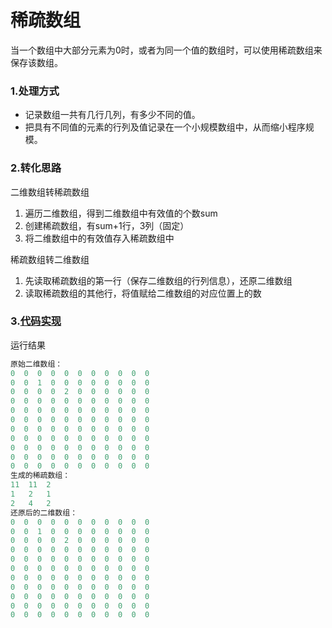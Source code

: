 # 稀疏数组
当一个数组中大部分元素为0时，或者为同一个值的数组时，可以使用稀疏数组来保存该数组。

### 1.处理方式

- 记录数组一共有几行几列，有多少不同的值。
- 把具有不同值的元素的行列及值记录在一个小规模数组中，从而缩小程序规模。

### 2.转化思路

二维数组转稀疏数组

1. 遍历二维数组，得到二维数组中有效值的个数sum
2. 创建稀疏数组，有sum+1行，3列（固定）
3. 将二维数组中的有效值存入稀疏数组中

稀疏数组转二维数组

1. 先读取稀疏数组的第一行（保存二维数组的行列信息），还原二维数组
2. 读取稀疏数组的其他行，将值赋给二维数组的对应位置上的数

### 3.[代码实现](./SparseArray.java)

运行结果

```java
原始二维数组：
0  0  0  0  0  0  0  0  0  0  0
0  0  1  0  0  0  0  0  0  0  0
0  0  0  0  2  0  0  0  0  0  0
0  0  0  0  0  0  0  0  0  0  0
0  0  0  0  0  0  0  0  0  0  0
0  0  0  0  0  0  0  0  0  0  0
0  0  0  0  0  0  0  0  0  0  0
0  0  0  0  0  0  0  0  0  0  0
0  0  0  0  0  0  0  0  0  0  0
0  0  0  0  0  0  0  0  0  0  0
0  0  0  0  0  0  0  0  0  0  0
生成的稀疏数组：
11	11	2
1	2	1
2	4	2
还原后的二维数组：
0  0  0  0  0  0  0  0  0  0  0
0  0  1  0  0  0  0  0  0  0  0
0  0  0  0  2  0  0  0  0  0  0
0  0  0  0  0  0  0  0  0  0  0
0  0  0  0  0  0  0  0  0  0  0
0  0  0  0  0  0  0  0  0  0  0
0  0  0  0  0  0  0  0  0  0  0
0  0  0  0  0  0  0  0  0  0  0
0  0  0  0  0  0  0  0  0  0  0
0  0  0  0  0  0  0  0  0  0  0
0  0  0  0  0  0  0  0  0  0  0
```
